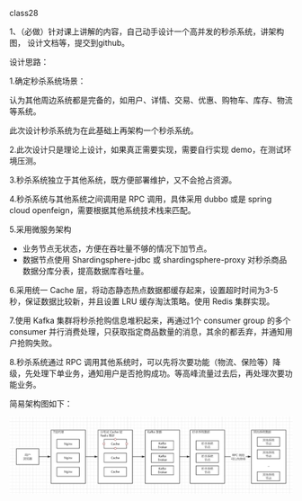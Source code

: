 class28

1、（必做）针对课上讲解的内容，自己动手设计一个高并发的秒杀系统，讲架构图，
设计文档等，提交到github。



设计思路：

1.确定秒杀系统场景：

认为其他周边系统都是完备的，如用户、详情、交易、优惠、购物车、库存、物流等系统。

此次设计秒杀系统为在此基础上再架构一个秒杀系统。

2.此次设计只是理论上设计，如果真正需要实现，需要自行实现 demo，在测试环境压测。

3.秒杀系统独立于其他系统，既方便部署维护，又不会抢占资源。

4.秒杀系统与其他系统之间调用是 RPC 调用，具体采用 dubbo 或是 spring cloud openfeign，需要根据其他系统技术栈来匹配。

5.采用微服务架构

- 业务节点无状态，方便在吞吐量不够的情况下加节点。
- 数据节点使用 Shardingsphere-jdbc 或 shardingsphere-proxy 对秒杀商品数据分库分表，提高数据库吞吐量。

6.采用统一 Cache 层，将动态静态热点数据都缓存起来，设置超时时间为3-5秒，保证数据比较新，并且设置 LRU 缓存淘汰策略。使用 Redis 集群实现。

7.使用 Kafka 集群将秒杀抢购信息堆积起来，再通过1个 consumer group 的多个 consumer 并行消费处理，只获取指定商品数量的消息，其余的都丢弃，并通知用户抢购失败。

8.秒杀系统通过 RPC 调用其他系统时，可以先将次要功能（物流、保险等）降级，先处理下单业务，通知用户是否抢购成功。等高峰流量过去后，再处理次要功能业务。

简易架构图如下：

![architecture](./pic/architecture.png)

